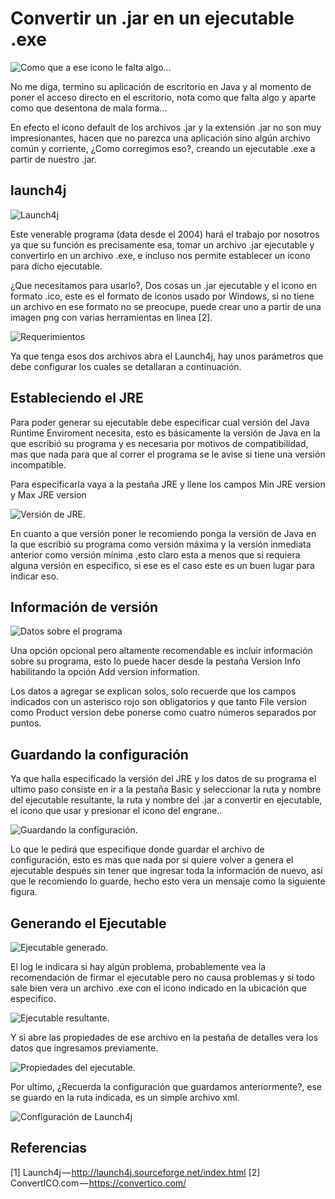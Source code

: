 # Convertir un .jar en un ejecutable .exe

![Como que a ese icono le falta algo…](img/01_falta.png "Como que a ese icono le falta algo…")

No me diga, termino su aplicación de escritorio en Java y al momento de poner el acceso directo en el escritorio, nota como que falta algo y aparte como que desentona de mala forma…

En efecto el icono default de los archivos .jar y la extensión .jar no son muy impresionantes, hacen que no parezca una aplicación sino algún archivo común y corriente, ¿Como corregimos eso?, creando un ejecutable .exe a partir de nuestro .jar.

## launch4j
![Launch4j](img/02_launch4j.png "Launch4j")

Este venerable programa (data desde el 2004) hará el trabajo por nosotros ya que su función es precisamente esa, tomar un archivo .jar ejecutable y convertirlo en un archivo .exe, e incluso nos permite establecer un icono para dicho ejecutable.

¿Que necesitamos para usarlo?, Dos cosas un .jar ejecutable y el icono en formato .ico, este es el formato de iconos usado por Windows, si no tiene un archivo en ese formato no se preocupe, puede crear uno a partir de una imagen png con varias herramientas en linea [2].

![Requerimientos](img/03_requerimientos.png "Requerimientos")

Ya que tenga esos dos archivos abra el Launch4j, hay unos parámetros que debe configurar los cuales se detallaran a continuación.

## Estableciendo el JRE
Para poder generar su ejecutable debe especificar cual versión del Java Runtime Enviroment necesita, esto es básicamente la versión de Java en la que escribió su programa y es necesaria por motivos de compatibilidad, mas que nada para que al correr el programa se le avise si tiene una versión incompatible.

Para especificarla vaya a la pestaña JRE y llene los campos Min JRE version y Max JRE version

![Versión de JRE.](img/04_jre.png "Versión de JRE.")

En cuanto a que versión poner le recomiendo ponga la versión de Java en la que escribió su programa como versión máxima y la versión inmediata anterior como versión mínima ,esto claro esta a menos que si requiera alguna versión en especifico, si ese es el caso este es un buen lugar para indicar eso.

## Información de versión
![Datos sobre el programa](img/05_datos.png "Datos sobre el programa")

Una opción opcional pero altamente recomendable es incluir información sobre su programa, esto lo puede hacer desde la pestaña Version Info habilitando la opción Add version information.

Los datos a agregar se explican solos, solo recuerde que los campos indicados con un asterisco rojo son obligatorios y que tanto File version como Product version debe ponerse como cuatro números separados por puntos.

## Guardando la configuración
Ya que halla especificado la versión del JRE y los datos de su programa el ultimo paso consiste en ir a la pestaña Basic y seleccionar la ruta y nombre del ejecutable resultante, la ruta y nombre del .jar a convertir en ejecutable, el icono que usar y presionar el icono del engrane..

![Guardando la configuración.](img/06_config.png "Guardando la configuración.")

Lo que le pedirá que especifique donde guardar el archivo de configuración, esto es mas que nada por si quiere volver a genera el ejecutable después sin tener que ingresar toda la información de nuevo, así que le recomiendo lo guarde, hecho esto vera un mensaje como la siguiente figura.

## Generando el Ejecutable
![Ejecutable generado.](img/07_generando.png "Ejecutable generado.")

El log le indicara si hay algún problema, probablemente vea la recomendación de firmar el ejecutable pero no causa problemas y si todo sale bien vera un archivo .exe con el icono indicado en la ubicación que especifico.

![Ejecutable resultante.](img/08_exe_generado.png "Ejecutable resultante.")

Y si abre las propiedades de ese archivo en la pestaña de detalles vera los datos que ingresamos previamente.

![Propiedades del ejecutable.](img/09_propiedades.png "Propiedades del ejecutable.")

Por ultimo, ¿Recuerda la configuración que guardamos anteriormente?, ese se guardo en la ruta indicada, es un simple archivo xml.

![Configuración de Launch4j](img/10_config.png "Configuración de Launch4j")

## Referencias

[1] Launch4j — http://launch4j.sourceforge.net/index.html
[2] ConvertICO.com — https://convertico.com/
